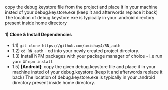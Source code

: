copy the debug.keystore file from the project and place it in your machine insted of your debug.keystore.exe 
(keep it and afterwords replace it back)
The location of debug.keystore.exe is typically in your .android directory present inside home directory

#### 1) Clone & Install Dependencies

- 1.1) `git clone https://github.com/amichay4/RN_auth`
- 1.2) `cd RN_auth` - cd into your newly created project directory.
- 1.3) Install NPM packages with your package manager of choice - i.e run `yarn` or `npm install`
- 1.5) **[Android]**: copy the  given debug.keystore file and place it in your machine insted of your debug.keystore 
       (keep it and afterwords replace it back)
       The location of debug.keystore.exe is typically in your .android directory present inside home directory.
